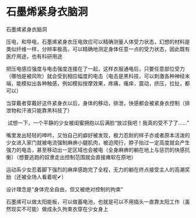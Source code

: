 # 石墨烯紧身衣脑洞

石墨烯紧身衣脑洞 

压电，和导电，石墨烯紧身衣压电效应可以精确测量人体受力状态，幻想的材料是类似纤维一样，分辨率极高，可以精确地测定身体任意一点的受力状态，因此既有医疗用途，也有科研用途

把压电感应强度与电击强度连接在了一起，这样衣服通电后，只要任意部位受力（哪怕是被风吹）就会受到相应幅度的电击（电击是黑科技，可以刺激各种神经末端，能模拟出各种触感，例如模拟按摩效果，疼痛，瘙痒，震动，挤压，拉扯，都可以）

当穿戴者穿戴好这件紧身衣以后，身体的移动，排泄，快感都会被紧身衣控制（排泄物和汗液只能靠黑科技了）

 试想一下，一个平静的少女被闺蜜拥抱以后满脸“放过我吧！我真的受不了了……”

嘴里发出轻轻的呻吟，又怕自己的癖好被发现，极力忍耐的样子亦或者原本活泼的少女进入家门就被电流强制麻痹小腿肌肉，被迫爬行，脖子抬过一定高度就会产生强力的电击，甚至移动出一定区域也会被电（全身麻痹的躺在地上与惩罚的快感抗衡）（想要逃跑的奴隶走出控制范围就会直接瘫软在原地）

运动系少女忍着脚下强烈的麻痒感跑完了全程，无力的躺在终点接受主人的高潮奖励（还被全场人看着呢✔） 

设计理念是“身体完全自由，但又被绝对控制的拘束” 

石墨烯可以做太阳能板，可以做蓄电池，也就是可以不用插头一直靠太阳工作（虽然现实不可能）做成永久拘束衣穿在少女身上 

